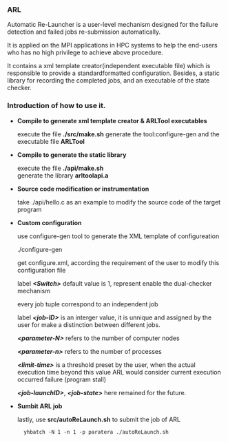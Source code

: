 ### ARL

Automatic Re-Launcher is a user-level mechanism designed for the failure detection and failed jobs re-submission automatically.

It is applied on the MPI applications in HPC systems to help the end-users who has no high privilege to achieve above procedure.

It contains a xml template creator(independent executable file) which is responsible to provide a standardformatted configuration.
Besides, a static library for recording the completed jobs, and an executable of the state checker.
    
### Introduction of how to use it.
    
* **Compile to generate xml template creator & ARLTool executables**

    execute the file **./src/make.sh**
    generate the tool:configure-gen and the executable file **ARLTool**

* **Compile to generate the static library**

    execute the file **./api/make.sh**  
    generate the library **arltoolapi.a**
    
* **Source code modification or instrumentation**
  
    take ./api/hello.c as an example to modify the source code of the target program
 
* **Custom configuration**
  
    use configure-gen tool to generate the XML template of configureation
    
    ./configure-gen 
    
    get configure.xml, according the requirement of the user to modify this configuration file
    
    label ***\<Switch\>*** default value is 1, represent enable the dual-checker mechanism
    
    every job tuple correspond to an independent job
    
    label ***\<job-ID\>*** is an interger value, it is unnique and assigned by the user for make a
    distinction between different jobs.
    
    ***\<parameter-N\>*** refers to the number of computer nodes
    
    ***\<parameter-n\>*** refers to the number of processes
    
    ***\<limit-time\>*** is a threshold preset by the user, when the actual execution time beyond this value
    ARL would consider current execution occurred failure (program stall)
    
    ***\<job-launchID\>***, ***\<job-state\>*** here remained for the future.
    
* **Sumbit ARL job**

    lastly, use **src/autoReLaunch.sh** to submit the job of ARL
    
        yhbatch -N 1 -n 1 -p paratera ./autoReLaunch.sh
